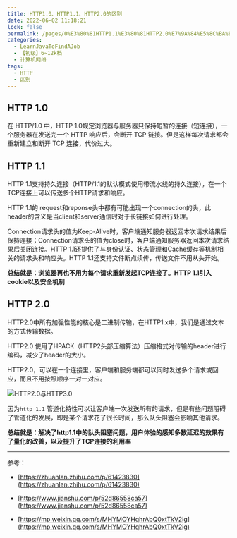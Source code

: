 ```yaml
---
title: HTTP1.0、HTTP1.1、HTTP2.0的区别
date: 2022-06-02 11:18:21
lock: false
permalink: /pages/0%E3%80%81HTTP1.1%E3%80%81HTTP2.0%E7%9A%84%E5%8C%BA%E5%88%AB
categories: 
  - LearnJavaToFindAJob
  - 【初级】6~12k档
  - 计算机网络
tags: 
  - HTTP
  - 区别
---
```

## HTTP 1.0

在 HTTP/1.0 中，HTTP 1.0规定浏览器与服务器只保持短暂的连接（短连接），一个服务器在发送完一个 HTTP 响应后，会断开 TCP 链接。但是这样每次请求都会重新建立和断开 TCP 连接，代价过大。

## HTTP 1.1

HTTP 1.1支持持久连接（HTTP/1.1的默认模式使用带流水线的持久连接），在一个TCP连接上可以传送多个HTTP请求和响应。

HTTP 1.1的 request和reponse头中都有可能出现一个connection的头，此header的含义是当client和server通信时对于长链接如何进行处理。

Connection请求头的值为Keep-Alive时，客户端通知服务器返回本次请求结果后保持连接；Connection请求头的值为close时，客户端通知服务器返回本次请求结果后关闭连接。HTTP 1.1还提供了与身份认证、状态管理和Cache缓存等机制相关的请求头和响应头。HTTP 1.1还支持文件断点续传，传送文件不用从头开始。

**总结就是：浏览器再也不用为每个请求重新发起TCP连接了。HTTP 1.1引入cookie以及安全机制**

## HTTP 2.0

HTTP2.0中所有加强性能的核心是二进制传输，在HTTP1.x中，我们是通过文本的方式传输数据。

HTTP2.0 使用了HPACK（HTTP2头部压缩算法）压缩格式对传输的header进行编码，减少了header的大小。

HTTP2.0，可以在一个连接里，客户端和服务端都可以同时发送多个请求或回应，而且不用按照顺序一对一对应。

![HTTP2.0与HTTP3.0](https://cdn.jsdelivr.net/gh/DogerRain/image@main/img/aaatcp.jpg)

因为`http 1.1` 管道化特性可以让客户端一次发送所有的请求，但是有些问题阻碍了管道化的发展，即是某个请求花了很长时间，那么队头阻塞会影响其他请求。

**总结就是：解决了http1.1中的队头阻塞问题，用户体验的感知多数延迟的效果有了量化的改善，以及提升了TCP连接的利用率**

---

参考：

- [https://zhuanlan.zhihu.com/p/61423830](https://zhuanlan.zhihu.com/p/61423830)

- [https://www.jianshu.com/p/52d86558ca57](https://www.jianshu.com/p/52d86558ca57)

- [https://mp.weixin.qq.com/s/MHYMOYHqhrAbQ0xtTkV2ig](https://mp.weixin.qq.com/s/MHYMOYHqhrAbQ0xtTkV2ig)